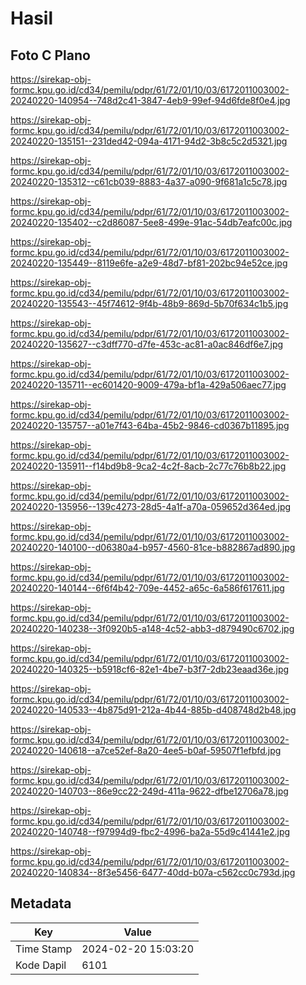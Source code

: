 # Hasil

## Foto C Plano

https://sirekap-obj-formc.kpu.go.id/cd34/pemilu/pdpr/61/72/01/10/03/6172011003002-20240220-140954--748d2c41-3847-4eb9-99ef-94d6fde8f0e4.jpg

https://sirekap-obj-formc.kpu.go.id/cd34/pemilu/pdpr/61/72/01/10/03/6172011003002-20240220-135151--231ded42-094a-4171-94d2-3b8c5c2d5321.jpg

https://sirekap-obj-formc.kpu.go.id/cd34/pemilu/pdpr/61/72/01/10/03/6172011003002-20240220-135312--c61cb039-8883-4a37-a090-9f681a1c5c78.jpg

https://sirekap-obj-formc.kpu.go.id/cd34/pemilu/pdpr/61/72/01/10/03/6172011003002-20240220-135402--c2d86087-5ee8-499e-91ac-54db7eafc00c.jpg

https://sirekap-obj-formc.kpu.go.id/cd34/pemilu/pdpr/61/72/01/10/03/6172011003002-20240220-135449--8119e6fe-a2e9-48d7-bf81-202bc94e52ce.jpg

https://sirekap-obj-formc.kpu.go.id/cd34/pemilu/pdpr/61/72/01/10/03/6172011003002-20240220-135543--45f74612-9f4b-48b9-869d-5b70f634c1b5.jpg

https://sirekap-obj-formc.kpu.go.id/cd34/pemilu/pdpr/61/72/01/10/03/6172011003002-20240220-135627--c3dff770-d7fe-453c-ac81-a0ac846df6e7.jpg

https://sirekap-obj-formc.kpu.go.id/cd34/pemilu/pdpr/61/72/01/10/03/6172011003002-20240220-135711--ec601420-9009-479a-bf1a-429a506aec77.jpg

https://sirekap-obj-formc.kpu.go.id/cd34/pemilu/pdpr/61/72/01/10/03/6172011003002-20240220-135757--a01e7f43-64ba-45b2-9846-cd0367b11895.jpg

https://sirekap-obj-formc.kpu.go.id/cd34/pemilu/pdpr/61/72/01/10/03/6172011003002-20240220-135911--f14bd9b8-9ca2-4c2f-8acb-2c77c76b8b22.jpg

https://sirekap-obj-formc.kpu.go.id/cd34/pemilu/pdpr/61/72/01/10/03/6172011003002-20240220-135956--139c4273-28d5-4a1f-a70a-059652d364ed.jpg

https://sirekap-obj-formc.kpu.go.id/cd34/pemilu/pdpr/61/72/01/10/03/6172011003002-20240220-140100--d06380a4-b957-4560-81ce-b882867ad890.jpg

https://sirekap-obj-formc.kpu.go.id/cd34/pemilu/pdpr/61/72/01/10/03/6172011003002-20240220-140144--6f6f4b42-709e-4452-a65c-6a586f617611.jpg

https://sirekap-obj-formc.kpu.go.id/cd34/pemilu/pdpr/61/72/01/10/03/6172011003002-20240220-140238--3f0920b5-a148-4c52-abb3-d879490c6702.jpg

https://sirekap-obj-formc.kpu.go.id/cd34/pemilu/pdpr/61/72/01/10/03/6172011003002-20240220-140325--b5918cf6-82e1-4be7-b3f7-2db23eaad36e.jpg

https://sirekap-obj-formc.kpu.go.id/cd34/pemilu/pdpr/61/72/01/10/03/6172011003002-20240220-140533--4b875d91-212a-4b44-885b-d408748d2b48.jpg

https://sirekap-obj-formc.kpu.go.id/cd34/pemilu/pdpr/61/72/01/10/03/6172011003002-20240220-140618--a7ce52ef-8a20-4ee5-b0af-59507f1efbfd.jpg

https://sirekap-obj-formc.kpu.go.id/cd34/pemilu/pdpr/61/72/01/10/03/6172011003002-20240220-140703--86e9cc22-249d-411a-9622-dfbe12706a78.jpg

https://sirekap-obj-formc.kpu.go.id/cd34/pemilu/pdpr/61/72/01/10/03/6172011003002-20240220-140748--f97994d9-fbc2-4996-ba2a-55d9c41441e2.jpg

https://sirekap-obj-formc.kpu.go.id/cd34/pemilu/pdpr/61/72/01/10/03/6172011003002-20240220-140834--8f3e5456-6477-40dd-b07a-c562cc0c793d.jpg


## Metadata

| Key        | Value               |
| ---------- | ------------------- |
| Time Stamp | 2024-02-20 15:03:20 |
| Kode Dapil | 6101                |



